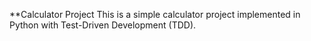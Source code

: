 **Calculator Project
This is a simple calculator project implemented in Python with Test-Driven Development (TDD).
